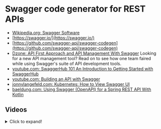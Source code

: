 # Swagger code generator for REST APIs

- [Wikipedia.org: Swagger Software](https://en.wikipedia.org/wiki/Swagger_(software))
- [https://swagger.io/](https://swagger.io/)
- [https://github.com/swagger-api/swagger-codegen](https://github.com/swagger-api/swagger-codegen)
- [Dzone: API First Approach and API Management With Swagger](https://dzone.com/articles/api-first-approach-and-api-management-with-swagger) Looking for a new API management tool? Read on to see how one team faired while using Swagger's suite of API development tools.
- [youtube.com: SwaggerHub 101 An Introduction to Getting Started with SwaggerHub](https://www.youtube.com/watch?v=CoUl9_NWdqQ)
- [youtube.com: Building an API with Swagger](https://www.youtube.com/watch?v=PbwQWw7xSOM)
- [jonnylangefeld.com: Kubernetes: How to View Swagger UI](https://jonnylangefeld.com/blog/kubernetes-how-to-view-swagger-ui?utm_sq=gkuh13vgq3)
- [baeldung.com: Using Swagger (OpenAPI) for a Spring REST API With Kotlin](https://www.baeldung.com/kotlin/swagger-spring-rest-api)

## Videos

<details>
  <summary>Click to expand!</summary>

<center>
<iframe width="560" height="315" src="https://www.youtube.com/embed/rJQ-SVKxb5I" frameborder="0" allow="accelerometer; autoplay; encrypted-media; gyroscope; picture-in-picture" allowfullscreen></iframe>
<iframe width="560" height="315" src="https://www.youtube.com/embed/ivGUbfxRXms" frameborder="0" allow="accelerometer; autoplay; encrypted-media; gyroscope; picture-in-picture" allowfullscreen></iframe>
<iframe width="560" height="315" src="https://www.youtube.com/embed/PbwQWw7xSOM" frameborder="0" allow="autoplay; encrypted-media" allowfullscreen></iframe>
</center>
</details>